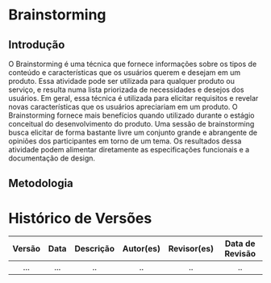 # Brainstorming

## Introdução

O Brainstorming é uma técnica que fornece informações sobre os tipos de conteúdo e características que os usuários querem e desejam em um produto. Essa atividade pode ser utilizada para qualquer produto ou serviço, e resulta numa lista priorizada de necessidades e desejos dos usuários. Em geral, essa técnica é utilizada para elicitar requisitos e revelar novas características que os usuários apreciariam em um produto. O Brainstorming fornece mais benefícios quando utilizado durante o estágio conceitual do desenvolvimento do produto. Uma sessão de brainstorming busca elicitar de forma bastante livre um conjunto grande e abrangente de opiniões dos participantes em torno de um tema. Os resultados dessa atividade podem alimentar diretamente as especificações funcionais e a documentação de design.

## Metodologia














# Histórico de Versões

| Versão | Data  | Descrição | Autor(es) | Revisor(es) | Data de Revisão |
| :----: | :---: | :-------: | :-------: | :---------: | :-------------: |
|  ...   |  ...  |    ..     |    ..     |     ..      |       ..        |